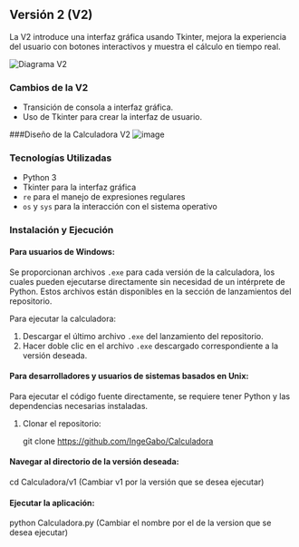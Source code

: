 ## Versión 2 (V2)

La V2 introduce una interfaz gráfica usando Tkinter, mejora la experiencia del usuario con botones interactivos y muestra el cálculo en tiempo real.

![Diagrama V2](https://github.com/IngeGabo/Calculadora/assets/72628195/651f5aeb-ab8f-4bce-a34c-e1e3f75787fe)


### Cambios de la V2

- Transición de consola a interfaz gráfica.
- Uso de Tkinter para crear la interfaz de usuario.

###Diseño de la Calculadora V2
![image](https://github.com/IngeGabo/Calculadora/assets/72628195/935baeda-d9b8-4d1e-a7ae-deb7094b4945)

### Tecnologías Utilizadas

- Python 3
- Tkinter para la interfaz gráfica
- `re` para el manejo de expresiones regulares
- `os` y `sys` para la interacción con el sistema operativo

### Instalación y Ejecución

#### Para usuarios de Windows:

Se proporcionan archivos `.exe` para cada versión de la calculadora, los cuales pueden ejecutarse directamente sin necesidad de un intérprete de Python. Estos archivos están disponibles en la sección de lanzamientos del repositorio.

Para ejecutar la calculadora:

1. Descargar el último archivo `.exe` del lanzamiento del repositorio.
2. Hacer doble clic en el archivo `.exe` descargado correspondiente a la versión deseada.

#### Para desarrolladores y usuarios de sistemas basados en Unix:

Para ejecutar el código fuente directamente, se requiere tener Python y las dependencias necesarias instaladas.

1. Clonar el repositorio:

   git clone https://github.com/IngeGabo/Calculadora

#### Navegar al directorio de la versión deseada:
cd Calculadora/v1   (Cambiar v1 por la versión que se desea ejecutar)

#### Ejecutar la aplicación:
python Calculadora.py (Cambiar el nombre por el de la version que se desea ejecutar)
